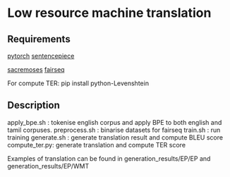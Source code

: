 # Low resource machine translation

## Requirements

[pytorch](https://pytorch.org/get-started/locally/)
[sentencepiece](https://github.com/google/sentencepiece#build-and-install-sentencepiece-command-line-tools-from-c-source)

[sacremoses](https://github.com/alvations/sacremoses#install)
[fairseq](https://github.com/pytorch/fairseq#requirements-and-installation)

For compute TER:
pip install python-Levenshtein

## Description
apply_bpe.sh : tokenise english corpus and apply BPE to both english and tamil corpuses.
preprocess.sh : binarise datasets for fairseq
train.sh : run training
generate.sh : generate translation result and compute BLEU score
compute_ter.py: generate translation and compute TER score

Examples of translation can be found in generation_results/EP/EP and generation_results/EP/WMT